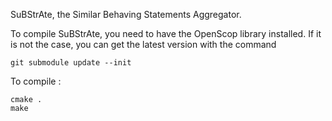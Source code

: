 SuBStrAte, the Similar Behaving Statements Aggregator.

To compile SuBStrAte, you need to have the OpenScop library installed.
If it is not the case, you can get the latest version with the command

```
git submodule update --init
```

To compile :
```
cmake .
make
```
